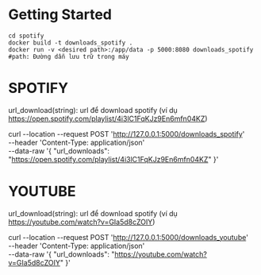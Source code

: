 # Getting Started
```
cd spotify
docker build -t downloads_spotify .
docker run -v <desired path>:/app/data -p 5000:8080 downloads_spotify #path: Đường dẫn lưu trữ trong máy
```
# SPOTIFY
url_download(string): url để download spotify (ví dụ https://open.spotify.com/playlist/4i3lC1FqKJz9En6mfn04KZ)


curl --location --request POST 'http://127.0.0.1:5000/downloads_spotify' \
--header 'Content-Type: application/json' \
--data-raw '{
    "url_downloads": "https://open.spotify.com/playlist/4i3lC1FqKJz9En6mfn04KZ"
}'

# YOUTUBE
url_download(string): url để download spotify (ví dụ https://youtube.com/watch?v=GIa5d8cZOIY)


curl --location --request POST 'http://127.0.0.1:5000/downloads_youtube' \
--header 'Content-Type: application/json' \
--data-raw '{
    "url_downloads": "https://youtube.com/watch?v=GIa5d8cZOIY"
}'
